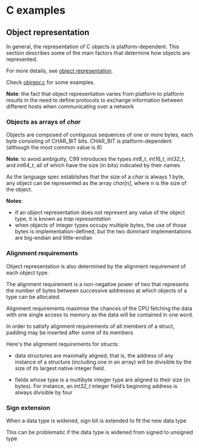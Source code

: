 # C examples


## Object representation

In general, the representation of C objects is platform-dependent. This section describes some of the main factors that determine how objects are represented. 

For more details, see [object representation](https://en.cppreference.com/w/c/language/object).

Check [objrepr.c](https://github.com/falvarezb/cpractice/blob/main/objrepr.c) for some examples.

**Note**: the fact that object representation varies from platform to platform results in the need to define protocols to exchange information between different hosts when communicating over a network

### Objects as arrays of *char*

Objects are composed of contiguous sequences of one or more bytes, each byte consisting of CHAR_BIT bits.
CHAR_BIT is platform-dependent (although the most common value is 8)

**Note**: to avoid ambiguity, C99 introduces the types *int8_t*, *int16_t*, *int32_t*, and *int64_t*, 
all of which have the size (in bits) indicated by their names

As the language spec establishes that the size of a *char* is always 1 byte, any object can be represented as
the array *char[n]*, where n is the size of the object.

**Notes**: 
- if an object representation does not represent any value of the object type, it is known as *trap representation*
- when objects of integer types occupy multiple bytes, the use of those bytes is implementation-defined, but the two dominant implementations are big-endian and little-endian
      

### Alignment requirements

Object representation is also determined by the alignment requirement of each object type. 

The alignment requirement is a non-negative power of two that represents the number of bytes between successive addresses at which objects of a type can be allocated. 

Alignment requirements maximise the chances of the CPU fetching the data with one single access to memory as the data will be contained in one word.
    
In order to satisfy alignment requirements of all members of a struct, padding may be inserted after some of its members

Here's the alignment requirements for structs:

- data structures are maximally aligned, that is, the address of any instance of a structure (including one in an array) will be divisible by the size of its largest native integer field.
   
- fields whose type is a multibyte integer type are aligned to their size (in bytes). For instance, an *int32_t* integer field’s beginning address is always divisible by four
 

### Sign extension

When a data type is widened, sign bit is extended to fit the new data type

This can be problematic if the data type is widened from signed to unsigned type


